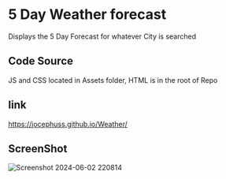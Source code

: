 # 5 Day Weather forecast
Displays the 5 Day Forecast for whatever City is searched

## Code Source
JS and CSS located in Assets folder, HTML is in the root of Repo

## link
https://jocephuss.github.io/Weather/

## ScreenShot
![Screenshot 2024-06-02 220814](https://github.com/jocephuss/Weather/assets/42878854/836d20c4-714b-414d-89e0-5cecc0573505)
